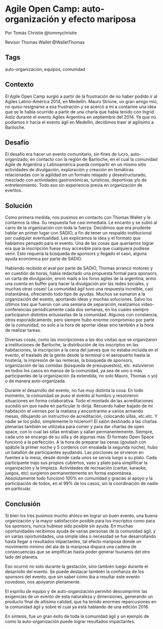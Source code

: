 Agile Open Camp: auto-organización y efecto mariposa
===
Por Tomás Christie @tommychristie

Revisor Thomas Wallet @WalletThomas

Tags
---
auto-organización, equipos, comunidad

Contexto
---
El Agile Open Camp surgió a partir de la frustración de no haber podido ir al Agiles Latino-América 2014, en Medellín. 
Mauro Strione, un gran amigo mío, no quiso resignarse a esa frustración y se acercó a mí a contarme una idea que se le había ocurrido a partir de una charla que había tenido con Ingrid Astiz durante el evento Agiles Argentina en septiembre del 2014.
Ya que no podíamos ir hacía el evento ágil en Medellin, decidimos traer al agilísimo a Bariloche.

Desafío
---
El desafío era hacer un evento comunitario, sin fines de lucro, auto-organizado, en contacto con la región de Bariloche, en el cual la comunidad Agile de Argentina y Latinoamérica pueda compartir en un mismo sitio actividades de divulgación, exploración y creación en temáticas relacionadas con la agilidad en un formato relajado y desestructurado, mezclado con actividades gastronómicas, turísticas, deportivas y/o de entretenimiento. Todo eso sin experiencia previa en organización de eventos.
 
Solución
---
Como primera medida, nos pusimos en contacto con Thomas Wallet y le contamos la idea. Su respuesta fue casi inmediata. Le encanto y se subió al carro de la organización con toda la fuerza. Decidimos que era prudente hablar en primer lugar con SADIO, a fin de tener un respaldo institucional por cualquier eventualidad. Les explicamos la idea y el formato que habíamos pensado para el evento. Una de las cosas que queríamos lograr era que la inscripción fuese muy accesible para que cualquiera pudiese venir. Esto requería la búsqueda de sponsors y llegado el caso, alguna ayuda económica por parte de SADIO.

Habiendo recibido el aval por parte de SADIO, Thomas arrancó motores y en cuestión de horas, había redactado una propuesta formal para sponsors, un carta de divulgación, envió mails a los foros ágiles de la argentina, armo una cuenta en buffer para hacer la divulgación por las redes sociales, y muchas otras cosas! La comunidad ágil tuvo una respuesta increíble, casi instantánea, ofreciendo todo tipo de ayudas. Muchos se sumaron a la organización del evento, aportando ideas y muchas soluciones. Salvo los últimos tres que fueron con una semana de separación, realizamos video-conferencias periódicamente cada dos semanas, en los cuales siempre participaron distintos entusiastas de la comunidad. Algunos con constancia, otros esporádicamente, pero siempre hubo enorme compromiso por parte de la comunidad, no solo a la hora de aportar ideas sino también a la hora de realizar tareas.

Diversas cosas, como las inscripciones a las dos visitas que se organizaron a instituciones de Bariloche, la distribución de los inscriptos en las habitaciones, la inscripción a la cena del jueves que no estaba incluida en el evento, el traslado de la gente desde la terminal o el aeropuerto hasta la hostería, la impresión de las remeras, la búsqueda de sponsors, organización de las comidas (búsqueda de presupuestos), etc. estuvieron en todos los casos en manos de la comunidad, ya sea de uno o más participantes de la organización (la extendida, no solo Mauro, Thomas o yo) o de manera auto-organizada.

Durante el desarrollo del evento, no fue muy distinta la cosa. En todo momento, la comunidad se puso el evento al hombro y resolvieron situaciones en forma colaborativa. Todo el montado de las acreditaciones sucedió sin que nadie en particular lo dirija. Recuerdo haber bajado de mi habitación el viernes por la mañana y encontrarme a varios armando mesas, dibujando un instructivo de acreditación, colocando sillas, etc.etc. Y nadie se los pidió, simplemente lo hicieron!! El salón destinado a las charlas plenarias también se utilizaba para comer y para dar charlas de open space, con lo cual las sillas entraban y salían permanentemente. Siempre, cada uno se encargo de su silla y de algunas más. El formato Open Space funcionó a la perfección. A la hora de preparar las cenas (goulash con spätzle la primer noche y 5 corderos con ensalada la segunda noche), hubo un batallón de participantes ayudando. Las porciones se sirvieron en fuentes a la mesa, desde donde cada unos se servía luego a su plato. Cada participante trajo sus propios cubiertos, vaso y plato para simplificar la organización y la limpieza. Actividades de recreación (cantar, karaoke, juegos, etc) surgieron permanentemente en forma espontánea. Absolutamente todo funcionó 100% en comunidad y gracias al apoyo y la participación de todos, en el 99% de los casos, sin la coordinación de nadie en particular.

Conclusión
---
Si bien los tres pusimos mucho ahínco en lograr un buen evento, una buena organización y  la mayor satisfacción posible para los inscriptos como para los sponsors, nunca hubiese sido posible sin ayuda. En muchas oportunidades recibimos ayuda de varias personas de la comunidad ágil, y en varias oportunidades, una simple idea o necesidad se fue desarrollando hasta llegar a resultados impactantes, tal efecto mariposa donde un movimiento mínimo del ala de la mariposa dispara una cadena de consecuencias que se amplifican hasta poder generar tsunamis del otro lado del planeta. 

Eso ocurrió no solo durante la gestación, sino también luego durante el desarrollo del evento. Se puede destacar también la confianza de los sponsors del evento, que sin saber cómo iba a resultar este evento novedoso, nos apoyaron plenamente.

El espíritu de equipo y de auto-organización permitió descomprimir las exigencias de un evento de esta naturaleza y dimensiones, generando un producto final de altísima calidad, que ha tenido enormes repercusiones en la comunidad ágil y sobre el cual ya está hablando de una edición 2016.

En síntesis, fue un gran éxito de toda la comunidad ágil y un ejemplo de como la auto-organización puede lograr resultados impactantes.
